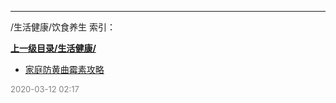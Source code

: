 
----

/生活健康/饮食养生 索引：


**[上一级目录/生活健康/](/生活健康/)**

- [家庭防黄曲霉素攻略](/生活健康/饮食养生/家庭防黄曲霉素攻略)


<font size=2 color='grey'> 2020-03-12 02:17 </font>
